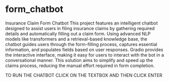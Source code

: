 # form_chatbot
Insurance Claim Form Chatbot
This project features an intelligent chatbot designed to assist users in filing insurance claims by gathering required details and automatically filling out a claim form. Using advanced NLP models like transformers and a retrieval-based knowledge base, the chatbot guides users through the form-filling process, captures essential information, and populates fields based on user responses. Gradio provides the interactive interface, making it easy for users to interact with the bot in a conversational manner. This solution aims to simplify and speed up the claims process, reducing the manual effort required in form completion.


TO RUN THE CHATBOT CLICK ON THE TEXTBOX AND THEN CLICK ENTER 

